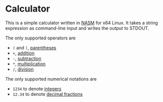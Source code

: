 
# Calculator

This is a simple calculator written in [NASM](https://www.nasm.us) for x64
Linux. It takes a string expression as command-line input and writes the
output to STDOUT.

The only supported operators are

* `(` and `)`, [parentheses](https://en.wikipedia.org/wiki/Bracket_(mathematics))
* `+`, [addition](https://en.wikipedia.org/wiki/Addition)
* `-`, [subtraction](https://en.wikipedia.org/wiki/Subtraction)
* `*`, [multiplication](https://en.wikipedia.org/wiki/Multiplication)
* `/`, [division](https://en.wikipedia.org/wiki/Division_(mathematics))

The only supported numerical notations are

* `1234` to denote [integers](https://en.wikipedia.org/wiki/Integer)
* `12.34` to denote 
[decimal fractions](https://en.wikipedia.org/wiki/Decimal#Decimal_fractions)

